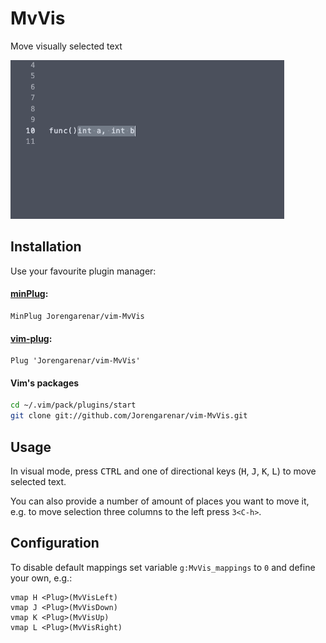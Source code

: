 MvVis
=====

Move visually selected text

![demo](demo.gif)

## Installation

Use your favourite plugin manager:

#### [minPlug](https://github.com/Jorengarenar/minPlug):
```vim
MinPlug Jorengarenar/vim-MvVis
```

#### [vim-plug](https://github.com/junegunn/vim-plug):
```vim
Plug 'Jorengarenar/vim-MvVis'
```

#### Vim's packages
```bash
cd ~/.vim/pack/plugins/start
git clone git://github.com/Jorengarenar/vim-MvVis.git
```

## Usage

In visual mode, press <kbd>CTRL</kbd> and one of directional keys (<kbd>H</kbd>,
<kbd>J</kbd>, <kbd>K</kbd>, <kbd>L</kbd>) to move selected text.

You can also provide a number of amount of places you want to move it, e.g.
to move selection three columns to the left press `3<C-h>`.

## Configuration

To disable default mappings set variable `g:MvVis_mappings` to `0` and define
your own, e.g.:
```vim
vmap H <Plug>(MvVisLeft)
vmap J <Plug>(MvVisDown)
vmap K <Plug>(MvVisUp)
vmap L <Plug>(MvVisRight)
```
